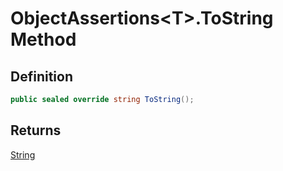 # ObjectAssertions&lt;T&gt;.ToString Method
## Definition

```c#
public sealed override string ToString();
```

## Returns

[String](https://learn.microsoft.com/en-gb/dotnet/api/System.String)
